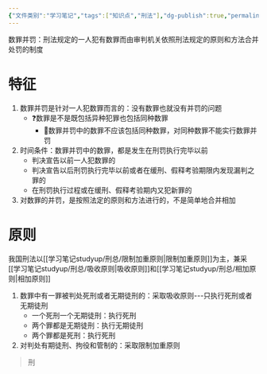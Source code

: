 ```yaml
---
{"文件类别":"学习笔记","tags":["知识点","刑法"],"dg-publish":true,"permalink":"/学习笔记studyup/刑总/数罪并罚/","dgPassFrontmatter":true,"created":"2024-11-12T22:04:15.676+08:00","updated":"2024-11-12T22:22:58.900+08:00"}
---
```


数罪并罚：刑法规定的一人犯有数罪而由审判机关依照刑法规定的原则和方法合并处罚的制度
# 特征
1. 数罪并罚是针对一人犯数罪而言的：没有数罪也就没有并罚的问题
	- ❓数罪是不是既包括异种犯罪也包括同种数罪
		- 🧵数罪并罚中的数罪不应该包括同种数罪，对同种数罪不能实行数罪并罚
2. 时间条件：数罪并罚中的数罪，都是发生在刑罚执行完毕以前
	- 判决宣告以前一人犯数罪的
	- 判决宣告以后刑罚执行完毕以前或者在缓刑、假释考验期限内发现漏判之罪的
	- 在刑罚执行过程或在缓刑、假释考验期内又犯新罪的
3. 对数罪的并罚，是按照法定的原则和方法进行的，不是简单地合并相加
# 原则
我国刑法以[[学习笔记studyup/刑总/限制加重原则\|限制加重原则]]为主，兼采[[学习笔记studyup/刑总/吸收原则\|吸收原则]]和[[学习笔记studyup/刑总/相加原则\|相加原则]]
1. 数罪中有一罪被判处死刑或者无期徒刑的：采取吸收原则---只执行死刑或者无期徒刑
	- 一个死刑一个无期徒刑：执行死刑
	- 两个罪都是无期徒刑：执行无期徒刑
	- 两个罪都是死刑：执行死刑
1. 对判处有期徒刑、拘役和管制的：采取限制加重原则
>刑
